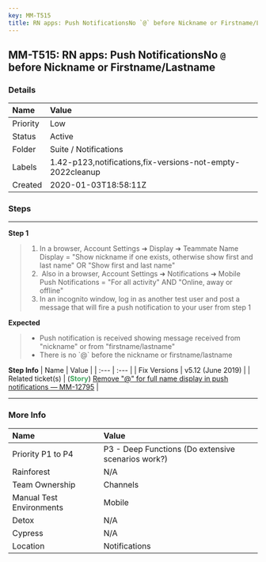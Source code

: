 ```yaml
---
key: MM-T515
title: RN apps: Push NotificationsNo `@` before Nickname or Firstname/Lastname
---
```


## MM-T515: RN apps: Push NotificationsNo `@` before Nickname or Firstname/Lastname

### Details

| Name     | Value                                                      |
| :------- | :--------------------------------------------------------- |
| Priority | Low                                                        |
| Status   | Active                                                     |
| Folder   | Suite / Notifications                                      |
| Labels   | 1.42-p123,notifications,fix-versions-not-empty-2022cleanup |
| Created  | 2020-01-03T18:58:11Z                                       |

### Steps

<hr/>

**Step 1**

> <article><ol><li>In a browser, Account Settings ➜ Display ➜ Teammate Name Display = "Show nickname if one exists, otherwise show first and last name" OR "Show first and last name"</li><li>&nbsp;Also in a browser, Account Settings ➜ Notifications ➜ Mobile Push Notifications = "For all activity" AND "Online, away or offline"</li><li>In an incognito window, log in as another test user and post a message that will fire a push notification to your user from step 1</li></ol></article>

**Expected**

> <article><ul><li>Push notification is received showing message received from "nickname" or from "firstname/lastname"</li><li>There is no `@` before the nickname or firstname/lastname</li></ul></article>

**Step Info**
| Name | Value |
| :--- | :--- |
| Fix Versions | v5.12 (June 2019) |
| Related ticket(s) | (<strong><span style="color: rgb(65, 168, 95);">Story</span></strong>)&nbsp;<a href="HTTPS://MATTERMOST.ATLASSIAN.NET/BROWSE/MM-12795">Remove "@" for full name display in push notifications — MM-12795</a> |

<hr/>

### More Info

| Name                     | Value                                              |
| :----------------------- | :------------------------------------------------- |
| Priority P1 to P4        | P3 - Deep Functions (Do extensive scenarios work?) |
| Rainforest               | N/A                                                |
| Team Ownership           | Channels                                           |
| Manual Test Environments | Mobile                                             |
| Detox                    | N/A                                                |
| Cypress                  | N/A                                                |
| Location                 | Notifications                                      |
